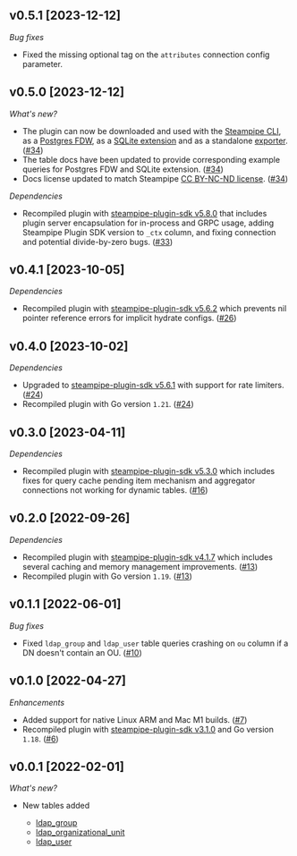 ## v0.5.1 [2023-12-12]

_Bug fixes_

- Fixed the missing optional tag on the `attributes` connection config parameter.

## v0.5.0 [2023-12-12]

_What's new?_

- The plugin can now be downloaded and used with the [Steampipe CLI](https://steampipe.io/docs), as a [Postgres FDW](https://steampipe.io/docs/steampipe_postgres/overview), as a [SQLite extension](https://steampipe.io/docs//steampipe_sqlite/overview) and as a standalone [exporter](https://steampipe.io/docs/steampipe_export/overview). ([#34](https://github.com/turbot/steampipe-plugin-ldap/pull/34))
- The table docs have been updated to provide corresponding example queries for Postgres FDW and SQLite extension. ([#34](https://github.com/turbot/steampipe-plugin-ldap/pull/34))
- Docs license updated to match Steampipe [CC BY-NC-ND license](https://github.com/turbot/steampipe-plugin-ldap/blob/main/docs/LICENSE). ([#34](https://github.com/turbot/steampipe-plugin-ldap/pull/34))

_Dependencies_

- Recompiled plugin with [steampipe-plugin-sdk v5.8.0](https://github.com/turbot/steampipe-plugin-sdk/blob/main/CHANGELOG.md#v580-2023-12-11) that includes plugin server encapsulation for in-process and GRPC usage, adding Steampipe Plugin SDK version to `_ctx` column, and fixing connection and potential divide-by-zero bugs. ([#33](https://github.com/turbot/steampipe-plugin-ldap/pull/33))

## v0.4.1 [2023-10-05]

_Dependencies_

- Recompiled plugin with [steampipe-plugin-sdk v5.6.2](https://github.com/turbot/steampipe-plugin-sdk/blob/main/CHANGELOG.md#v562-2023-10-03) which prevents nil pointer reference errors for implicit hydrate configs. ([#26](https://github.com/turbot/steampipe-plugin-ldap/pull/26))

## v0.4.0 [2023-10-02]

_Dependencies_

- Upgraded to [steampipe-plugin-sdk v5.6.1](https://github.com/turbot/steampipe-plugin-sdk/blob/main/CHANGELOG.md#v561-2023-09-29) with support for rate limiters. ([#24](https://github.com/turbot/steampipe-plugin-ldap/pull/24))
- Recompiled plugin with Go version `1.21`. ([#24](https://github.com/turbot/steampipe-plugin-ldap/pull/24))

## v0.3.0 [2023-04-11]

_Dependencies_

- Recompiled plugin with [steampipe-plugin-sdk v5.3.0](https://github.com/turbot/steampipe-plugin-sdk/blob/main/CHANGELOG.md#v530-2023-03-16) which includes fixes for query cache pending item mechanism and aggregator connections not working for dynamic tables. ([#16](https://github.com/turbot/steampipe-plugin-ldap/pull/16))

## v0.2.0 [2022-09-26]

_Dependencies_

- Recompiled plugin with [steampipe-plugin-sdk v4.1.7](https://github.com/turbot/steampipe-plugin-sdk/blob/main/CHANGELOG.md#v417-2022-09-08) which includes several caching and memory management improvements. ([#13](https://github.com/turbot/steampipe-plugin-ldap/pull/13))
- Recompiled plugin with Go version `1.19`. ([#13](https://github.com/turbot/steampipe-plugin-ldap/pull/13))

## v0.1.1 [2022-06-01]

_Bug fixes_

- Fixed `ldap_group` and `ldap_user` table queries crashing on `ou` column if a DN doesn't contain an OU. ([#10](https://github.com/turbot/steampipe-plugin-ldap/pull/10))

## v0.1.0 [2022-04-27]

_Enhancements_

- Added support for native Linux ARM and Mac M1 builds. ([#7](https://github.com/turbot/steampipe-plugin-ldap/pull/7))
- Recompiled plugin with [steampipe-plugin-sdk v3.1.0](https://github.com/turbot/steampipe-plugin-sdk/blob/main/CHANGELOG.md#v310--2022-03-30) and Go version `1.18`. ([#6](https://github.com/turbot/steampipe-plugin-ldap/pull/6))

## v0.0.1 [2022-02-01]

_What's new?_

- New tables added

  - [ldap_group](https://hub.steampipe.io/plugins/turbot/ldap/tables/ldap_group)
  - [ldap_organizational_unit](https://hub.steampipe.io/plugins/turbot/ldap/tables/ldap_organizational_unit)
  - [ldap_user](https://hub.steampipe.io/plugins/turbot/ldap/tables/ldap_user)
